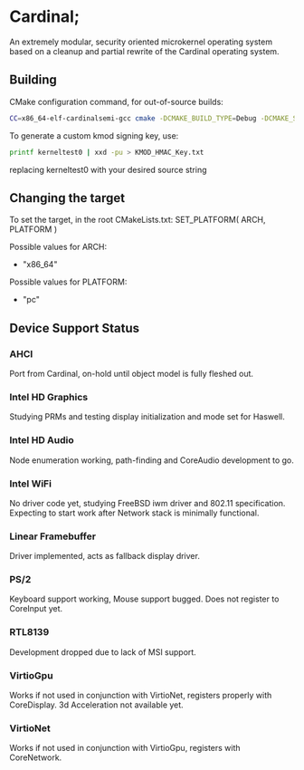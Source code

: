 # Cardinal;
An extremely modular, security oriented microkernel operating system based on a cleanup and partial rewrite of the Cardinal operating system.

## Building
CMake configuration command, for out-of-source builds:
```bash
CC=x86_64-elf-cardinalsemi-gcc cmake -DCMAKE_BUILD_TYPE=Debug -DCMAKE_SYSTEM_NAME="Generic" ..
```

To generate a custom kmod signing key, use:
```bash
printf kerneltest0 | xxd -pu > KMOD_HMAC_Key.txt
```
replacing kerneltest0 with your desired source string

## Changing the target
To set the target, in the root CMakeLists.txt:
SET_PLATFORM( ARCH, PLATFORM )

Possible values for ARCH:
- "x86_64"

Possible values for PLATFORM:
- "pc"

## Device Support Status

### AHCI
Port from Cardinal, on-hold until object model is fully fleshed out.

### Intel HD Graphics
Studying PRMs and testing display initialization and mode set for Haswell.

### Intel HD Audio
Node enumeration working, path-finding and CoreAudio development to go.

### Intel WiFi
No driver code yet, studying FreeBSD iwm driver and 802.11 specification. Expecting to start work after Network stack is minimally functional.

### Linear Framebuffer
Driver implemented, acts as fallback display driver.

### PS/2
Keyboard support working, Mouse support bugged. Does not register to CoreInput yet.

### RTL8139
Development dropped due to lack of MSI support.

### VirtioGpu
Works if not used in conjunction with VirtioNet, registers properly with CoreDisplay. 3d Acceleration not available yet.

### VirtioNet
Works if not used in conjunction with VirtioGpu, registers with CoreNetwork.
